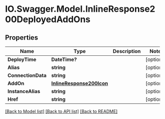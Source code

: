 # IO.Swagger.Model.InlineResponse200DeployedAddOns
## Properties

Name | Type | Description | Notes
------------ | ------------- | ------------- | -------------
**DeployTime** | **DateTime?** |  | [optional] 
**Alias** | **string** |  | [optional] 
**ConnectionData** | **string** |  | [optional] 
**AddOn** | [**InlineResponse200Icon**](InlineResponse200Icon.md) |  | [optional] 
**InstanceAlias** | **string** |  | [optional] 
**Href** | **string** |  | [optional] 

[[Back to Model list]](../README.md#documentation-for-models) [[Back to API list]](../README.md#documentation-for-api-endpoints) [[Back to README]](../README.md)

